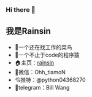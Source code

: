 ### Hi there 👋
## 我是Rainsin
- 🤔一个还在找工作的菜鸟
- 💪一个不止于code的程序猿
- 🏠主页：[rainsin](http://rainsin.name)
- 💬微信：Ohh_tiamoN
- 💘推特：@python04368270
- 🔞telegram：Bill Wang
<!--
**2000python/2000python** is a ✨ _special_ ✨ repository because its `README.md` (this file) appears on your GitHub profile.

Here are some ideas to get you started:

- 🔭 I’m currently working on ...
- 🌱 I’m currently learning ...
- 👯 I’m looking to collaborate on ...
- 🤔 I’m looking for help with ...
- 💬 Ask me about ...
- 📫 How to reach me: ...
- 😄 Pronouns: ...
- ⚡ Fun fact: ...
-->
